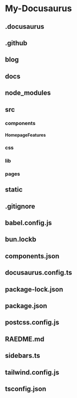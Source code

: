 # My-Docusaurus

## .docusaurus

## .github

## blog

## docs

## node_modules

## src

### components

#### HomepageFeatures

### css

### lib

### pages

## static

## .gitignore

## babel.config.js

## bun.lockb

## components.json

## docusaurus.config.ts

## package-lock.json

## package.json

## postcss.config.js

## RAEDME.md

## sidebars.ts

## tailwind.config.js

## tsconfig.json
